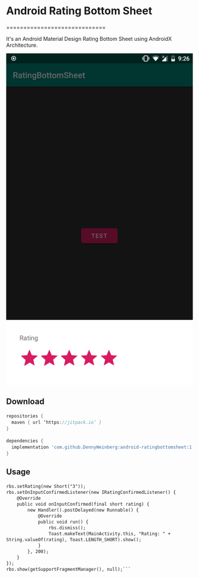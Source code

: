 # Android Rating Bottom Sheet
=============================

It's an Android Material Design Rating Bottom Sheet using AndroidX Architecture.

![Preview](assets/preview.png?raw=true "Preview")

Download
--------

```gradle
repositories {
  maven { url ‘https://jitpack.io’ }
}

dependencies {
  implementation 'com.github.DennyWeinberg:android-ratingbottomsheet:1.0.0'
}
```

Usage
-----

```final RatingBottomSheet rbs = new RatingBottomSheet();
rbs.setRating(new Short("3"));
rbs.setOnInputConfirmedListener(new IRatingConfirmedListener() {
    @Override
    public void onInputConfirmed(final short rating) {
        new Handler().postDelayed(new Runnable() {
            @Override
            public void run() {
                rbs.dismiss();
                Toast.makeText(MainActivity.this, "Rating: " + String.valueOf(rating), Toast.LENGTH_SHORT).show();
            }
        }, 200);
    }
});
rbs.show(getSupportFragmentManager(), null);```
